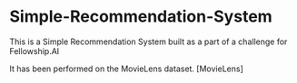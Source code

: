 # Simple-Recommendation-System
This is a Simple Recommendation System built as a part of a challenge for Fellowship.AI

It has been performed on the MovieLens dataset. [MovieLens]
